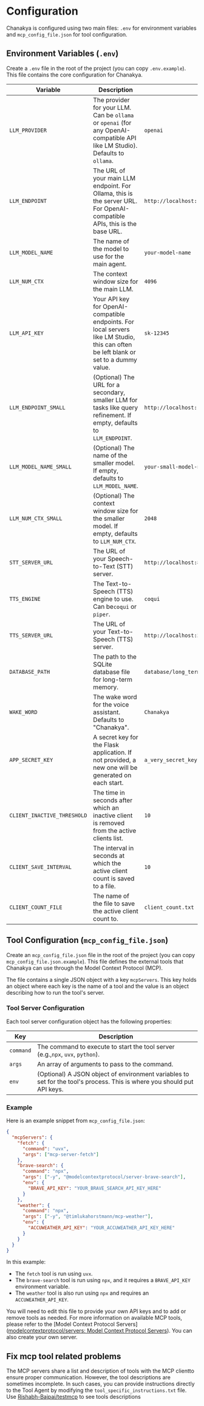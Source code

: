 # Configuration

Chanakya is configured using two main files: `.env` for environment variables and `mcp_config_file.json` for tool configuration.

## Environment Variables (`.env`)

Create a `.env` file in the root of the project (you can copy `.env.example`). This file contains the core configuration for Chanakya.

| Variable                    | Description                                                                                                                                     | Example                                                      |
| --------------------------- | ----------------------------------------------------------------------------------------------------------------------------------------------- | ------------------------------------------------------------ |
| `LLM_PROVIDER`              | The provider for your LLM. Can be `ollama` or `openai` (for any OpenAI-compatible API like LM Studio). Defaults to `ollama`.                     | `openai`                                                     |
| `LLM_ENDPOINT`              | The URL of your main LLM endpoint. For Ollama, this is the server URL. For OpenAI-compatible APIs, this is the base URL.                          | `http://localhost:1234/v1`                                   |
| `LLM_MODEL_NAME`            | The name of the model to use for the main agent.                                                                                                | `your-model-name`                                            |
| `LLM_NUM_CTX`               | The context window size for the main LLM.                                                                                                       | `4096`                                                       |
| `LLM_API_KEY`               | Your API key for OpenAI-compatible endpoints. For local servers like LM Studio, this can often be left blank or set to a dummy value.           | `sk-12345`                                                   |
| `LLM_ENDPOINT_SMALL`        | (Optional) The URL for a secondary, smaller LLM for tasks like query refinement. If empty, defaults to `LLM_ENDPOINT`.                           | `http://localhost:1234/v1`                                   |
| `LLM_MODEL_NAME_SMALL`      | (Optional) The name of the smaller model. If empty, defaults to `LLM_MODEL_NAME`.                                                               | `your-small-model-name`                                      |
| `LLM_NUM_CTX_SMALL`         | (Optional) The context window size for the smaller model. If empty, defaults to `LLM_NUM_CTX`.                                                  | `2048`                                                       |
| `STT_SERVER_URL`            | The URL of your Speech-to-Text (STT) server.                                                        | `http://localhost:8000/v1/audio/transcriptions`              |
| `TTS_ENGINE`                | The Text-to-Speech (TTS) engine to use. Can be`coqui` or `piper`.                                   | `coqui`                                                      |
| `TTS_SERVER_URL`            | The URL of your Text-to-Speech (TTS) server.                                                        | `http://localhost:5002/api/tts`                              |
| `DATABASE_PATH`             | The path to the SQLite database file for long-term memory.                                          | `database/long_term_memory.db`                               |
| `WAKE_WORD`                 | The wake word for the voice assistant. Defaults to "Chanakya".                                      | `Chanakya`                                                   |
| `APP_SECRET_KEY`            | A secret key for the Flask application. If not provided, a new one will be generated on each start. | `a_very_secret_key`                                          |
| `CLIENT_INACTIVE_THRESHOLD` | The time in seconds after which an inactive client is removed from the active clients list.         | `10`                                                         |
| `CLIENT_SAVE_INTERVAL`      | The interval in seconds at which the active client count is saved to a file.                        | `10`                                                         |
| `CLIENT_COUNT_FILE`         | The name of the file to save the active client count to.                                            | `client_count.txt`                                           |

## Tool Configuration (`mcp_config_file.json`)

Create an `mcp_config_file.json` file in the root of the project (you can copy `mcp_config_file.json.example`). This file defines the external tools that Chanakya can use through the Model Context Protocol (MCP).

The file contains a single JSON object with a key `mcpServers`. This key holds an object where each key is the name of a tool and the value is an object describing how to run the tool's server.

### Tool Server Configuration

Each tool server configuration object has the following properties:

| Key       | Description                                                                                                             |
| --------- | ----------------------------------------------------------------------------------------------------------------------- |
| `command` | The command to execute to start the tool server (e.g.,`npx`, `uvx`, `python`).                                          |
| `args`    | An array of arguments to pass to the command.                                                                           |
| `env`     | (Optional) A JSON object of environment variables to set for the tool's process. This is where you should put API keys. |

### Example

Here is an example snippet from `mcp_config_file.json`:

```json
{
  "mcpServers": {
    "fetch": {
      "command": "uvx",
      "args": ["mcp-server-fetch"]
    },
    "brave-search": {
      "command": "npx",
      "args": ["-y", "@modelcontextprotocol/server-brave-search"],
      "env": {
        "BRAVE_API_KEY": "YOUR_BRAVE_SEARCH_API_KEY_HERE"
      }
    },
    "weather": {
      "command": "npx",
      "args": ["-y", "@timlukahorstmann/mcp-weather"],
      "env": {
        "ACCUWEATHER_API_KEY": "YOUR_ACCUWEATHER_API_KEY_HERE"
      }
    }
  }
}
```

In this example:

- The `fetch` tool is run using `uvx`.
- The `brave-search` tool is run using `npx`, and it requires a `BRAVE_API_KEY` environment variable.
- The `weather` tool is also run using `npx` and requires an `ACCUWEATHER_API_KEY`.

You will need to edit this file to provide your own API keys and to add or remove tools as needed. For more information on available MCP tools, please refer to the [Model Context Protocol Servers]([modelcontextprotocol/servers: Model Context Protocol Servers](https://github.com/modelcontextprotocol/servers)). You can also create your own server.

## Fix mcp tool related problems

The MCP servers share a list and description of tools with the MCP clientto ensure proper communication. However, the tool descriptions are sometimes incomplete. In such cases, you can provide instructions directly to the Tool Agent by modifying the `tool_specific_instructions.txt` file.
Use [Rishabh-Bajpai/testmcp](https://github.com/Rishabh-Bajpai/testmcp) to see tools descriptions


